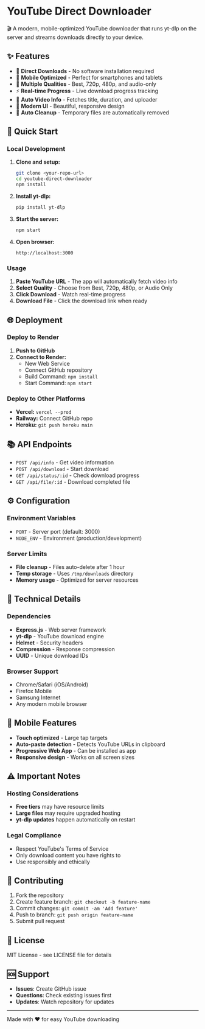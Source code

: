 # YouTube Direct Downloader

🎬 A modern, mobile-optimized YouTube downloader that runs yt-dlp on the server and streams downloads directly to your device.

## ✨ Features

- 🚀 **Direct Downloads** - No software installation required
- 📱 **Mobile Optimized** - Perfect for smartphones and tablets  
- 🎯 **Multiple Qualities** - Best, 720p, 480p, and audio-only
- ⚡ **Real-time Progress** - Live download progress tracking
- 🔄 **Auto Video Info** - Fetches title, duration, and uploader
- 🎨 **Modern UI** - Beautiful, responsive design
- 🧹 **Auto Cleanup** - Temporary files are automatically removed

## 🚀 Quick Start

### Local Development

1. **Clone and setup:**
   ```bash
   git clone <your-repo-url>
   cd youtube-direct-downloader
   npm install
   ```

2. **Install yt-dlp:**
   ```bash
   pip install yt-dlp
   ```

3. **Start the server:**
   ```bash
   npm start
   ```

4. **Open browser:**
   ```
   http://localhost:3000
   ```

### Usage

1. **Paste YouTube URL** - The app will automatically fetch video info
2. **Select Quality** - Choose from Best, 720p, 480p, or Audio Only
3. **Click Download** - Watch real-time progress
4. **Download File** - Click the download link when ready

## 🌐 Deployment

### Deploy to Render

1. **Push to GitHub**
2. **Connect to Render:**
   - New Web Service
   - Connect GitHub repository
   - Build Command: `npm install`
   - Start Command: `npm start`

### Deploy to Other Platforms

- **Vercel:** `vercel --prod`
- **Railway:** Connect GitHub repo
- **Heroku:** `git push heroku main`

## 📚 API Endpoints

- `POST /api/info` - Get video information
- `POST /api/download` - Start download
- `GET /api/status/:id` - Check download progress
- `GET /api/file/:id` - Download completed file

## ⚙️ Configuration

### Environment Variables

- `PORT` - Server port (default: 3000)
- `NODE_ENV` - Environment (production/development)

### Server Limits

- **File cleanup** - Files auto-delete after 1 hour
- **Temp storage** - Uses `/tmp/downloads` directory
- **Memory usage** - Optimized for server resources

## 🔧 Technical Details

### Dependencies

- **Express.js** - Web server framework
- **yt-dlp** - YouTube download engine
- **Helmet** - Security headers
- **Compression** - Response compression
- **UUID** - Unique download IDs

### Browser Support

- Chrome/Safari (iOS/Android)
- Firefox Mobile
- Samsung Internet
- Any modern mobile browser

## 📱 Mobile Features

- **Touch optimized** - Large tap targets
- **Auto-paste detection** - Detects YouTube URLs in clipboard
- **Progressive Web App** - Can be installed as app
- **Responsive design** - Works on all screen sizes

## ⚠️ Important Notes

### Hosting Considerations

- **Free tiers** may have resource limits
- **Large files** may require upgraded hosting
- **yt-dlp updates** happen automatically on restart

### Legal Compliance

- Respect YouTube's Terms of Service
- Only download content you have rights to
- Use responsibly and ethically

## 🤝 Contributing

1. Fork the repository
2. Create feature branch: `git checkout -b feature-name`
3. Commit changes: `git commit -am 'Add feature'`
4. Push to branch: `git push origin feature-name`
5. Submit pull request

## 📄 License

MIT License - see LICENSE file for details

## 🆘 Support

- **Issues**: Create GitHub issue
- **Questions**: Check existing issues first
- **Updates**: Watch repository for updates

---

Made with ❤️ for easy YouTube downloading
